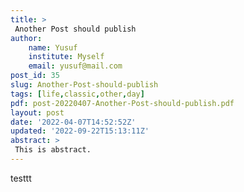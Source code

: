 ```yaml
---
title: >
 Another Post should publish
author: 
    name: Yusuf
    institute: Myself
    email: yusuf@mail.com
post_id: 35
slug: Another-Post-should-publish
tags: [life,classic,other,day]
pdf: post-20220407-Another-Post-should-publish.pdf
layout: post
date: '2022-04-07T14:52:52Z'
updated: '2022-09-22T15:13:11Z'
abstract: >
 This is abstract.
---
```

testtt

